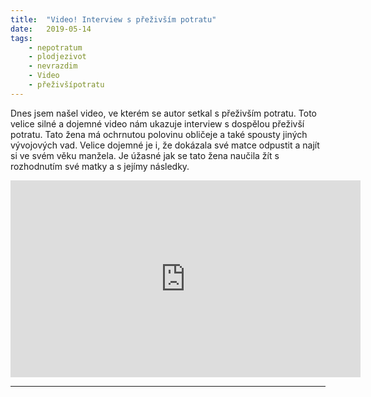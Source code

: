 ```yaml
---
title:  "Video! Interview s přeživším potratu"
date:   2019-05-14
tags: 
    - nepotratum
    - plodjezivot
    - nevrazdim
    - Video
    - přeživšípotratu
---
```

Dnes jsem našel video, ve kterém se autor setkal s přeživším potratu. Toto velice silné a dojemné video nám ukazuje interview s dospělou přeživší potratu. Tato žena má ochrnutou polovinu obličeje a také spousty jiných vývojových vad. Velice dojemné je i, že dokázala své matce odpustit a najít si ve svém věku manžela. Je úžasné jak se tato žena naučila žít s rozhodnutím své matky a s jejímy následky.

<iframe width="560" height="315" src="https://www.youtube.com/embed/DPC2mUpu2D4" frameborder="0" allow="accelerometer; autoplay; encrypted-media; gyroscope; picture-in-picture" allowfullscreen></iframe>

---

